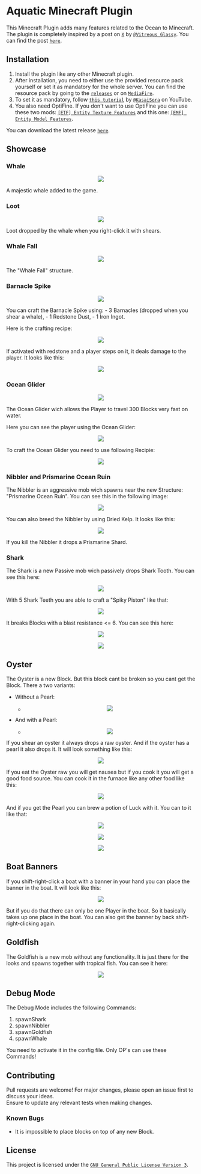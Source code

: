 # Aquatic Minecraft Plugin

This Minecraft Plugin adds many features related to the Ocean to Minecraft. The plugin is completely inspired by a post on [`X`](https://x.com/home) by [`@Vitreous_Glassy`](https://x.com/Vitreous_Glassy). You can find the post [`here`](https://x.com/Vitreous_Glassy/status/1784074035615203770).

## Installation

1. Install the plugin like any other Minecraft plugin.
2. After installation, you need to either use the provided resource pack yourself or set it as mandatory for the whole server. You can find the resource pack by going to the [`releases`](https://github.com/Jufyer/aquaticPlugin/releases) or on [`MediaFire`](https://www.mediafire.com/file/q78m8wc709t4kia/Aquatic_Resourcepack.zip/file).
3. To set it as mandatory, follow [`this tutorial`](https://www.youtube.com/watch?v=qCVPgn3IppU) by [`@KasaiSora`](https://www.youtube.com/@KasaiSora) on YouTube.
4. You also need OptiFine. If you don't want to use OptiFine you can use these two mods: [`[ETF] Entity Texture Features`](https://modrinth.com/mod/entitytexturefeatures) and this one: [`[EMF] Entity Model Features`](https://modrinth.com/mod/entity-model-features).

You can download the latest release [`here`](https://github.com/Jufyer/aquaticPlugin/releases).

## Showcase

### Whale
<p align="center"><img src="https://imgur.com/jPKdZ6k.png"></p>
A majestic whale added to the game.

### Loot
<p align="center"><img src="https://i.imgur.com/hOWf785.png"></p>
Loot dropped by the whale when you right-click it with shears.

### Whale Fall
<p align="center"><img src="https://i.imgur.com/MAuDGf5.png"></p>
The "Whale Fall" structure.

### Barnacle Spike
<p align="center"><img src="https://i.imgur.com/5y05cQc.png"></p>
You can craft the Barnacle Spike using:
- 3 Barnacles (dropped when you shear a whale),
- 1 Redstone Dust,
- 1 Iron Ingot.

Here is the crafting recipe:
<p align="center"><img src="https://i.imgur.com/lRkQEv5.png"></p>

If activated with redstone and a player steps on it, it deals damage to the player. It looks like this:
<p align="center"><img src="https://i.imgur.com/sROAkXL.png"></p>

### Ocean Glider

<p align="center"><img src="https://imgur.com/tIrckS4.png"></p>
The Ocean Glider wich allows the Player to travel 300 Blocks very fast on water.

Here you can see the player using the Ocean Glider:
<p align="center"><img src="https://imgur.com/OHZxyfr.png"></p>

To craft the Ocean Glider you need to use following Recipie:
<p align="center"><img src="https://imgur.com/DIbG9Jn.png"></p>

### Nibbler and Prismarine Ocean Ruin

The Nibbler is an aggressive mob wich spawns near the new Structure: "Prismarine Ocean Ruin". You can see this in the following image:
<p align="center"><img src="https://imgur.com/bUSEL41.png"></p>

You can also breed the Nibbler by using Dried Kelp. It looks like this: 
<p align="center"><img src="https://imgur.com/hRDFGTK.gif"></p>

If you kill the Nibbler it drops a Prismarine Shard.

### Shark

The Shark is a new Passive mob wich passively drops Shark Tooth. You can see this here:
<p align="center"><img src="https://imgur.com/nVQubAE.png"></p>

With 5 Shark Teeth you are able to craft a "Spiky Piston" like that:
<p align="center"><img src="https://imgur.com/IgtXBLJ.png"></p>

It breaks Blocks with a blast resistance <= 6. You can see this here:
<p align="center"><img src="https://imgur.com/1bL7BIr.gif"></p>

<p align="center"><img src="https://imgur.com/jEg0JJF.gif"></p>

## Oyster

The Oyster is a new Block. But this block cant be broken so you cant get the Block. There a two variants:
- Without a Pearl: 
  - <p align="center"><img src="https://imgur.com/PT4vd79.png"></p>
- And with a Pearl: 
  - <p align="center"><img src="https://imgur.com/mXMZKrQ.png"></p>
  
If you shear an oyster it always drops a raw oyster. And if the oyster has a pearl it also drops it. It will look something like this:
<p align="center"><img src="https://imgur.com/pdRJdfE.png"></p>

If you eat the Oyster raw you will get nausea but if you cook it you will get a good food source. You can cook it in the furnace like any other food like this:
<p align="center"><img src="https://imgur.com/9aNDFPF.png"></p>

And if you get the Pearl you can brew a potion of Luck with it. You can to it like that: 

<p align="center"><img src="https://imgur.com/CQhJfkG.png"></p>

<p align="center"><img src="https://imgur.com/NyFEja6.png"></p>

<p align="center"><img src="https://imgur.com/w28EmwU.png"></p>
  
## Boat Banners

If you shift-right-click a boat with a banner in your hand you can place the banner in the boat. It will look like this: 

<p align="center"><img src="https://imgur.com/xUyvEmg.png"></p>

But if you do that there can only be one Player in the boat. So it basically takes up one place in the boat. You can also get the banner by back shift-right-clicking again. 

## Goldfish

The Goldfish is a new mob without any functionality. It is just there for the looks and spawns together with tropical fish. You can see it here: 

<p align="center"><img src="https://imgur.com/bmBvdJc.png"></p>

## Debug Mode

The Debug Mode includes the following Commands:

1. spawnShark
2. spawnNibbler
3. spawnGoldfish
4. spawnWhale

You need to activate it in the config file. Only OP's can use these Commands!

## Contributing

Pull requests are welcome! For major changes, please open an issue first to discuss your ideas.  
Ensure to update any relevant tests when making changes.

### Known Bugs

- It is impossible to place blocks on top of any new Block.

## License

This project is licensed under the [`GNU General Public License Version 3`](https://github.com/Jufyer/aquaticPlugin/blob/master/LICENSE).
